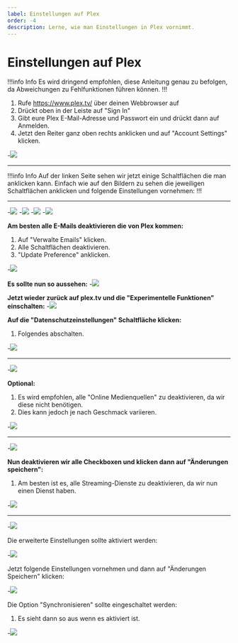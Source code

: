 ```yaml
---
label: Einstellungen auf Plex
order: -4
description: Lerne, wie man Einstellungen in Plex vornimmt.
---
```


# Einstellungen auf Plex

!!!info Info
Es wird dringend empfohlen, diese Anleitung genau zu befolgen, da Abweichungen zu Fehlfunktionen führen können.
!!!

1. Rufe https://www.plex.tv/ über deinen Webbrowser auf
2. Drückt oben in der Leiste auf "Sign In"
3. Gibt eure Plex E-Mail-Adresse und Passwort ein und drückt dann auf Anmelden.
4. Jetzt den Reiter ganz oben rechts anklicken und auf "Account Settings" klicken.

-![](https://github.com/U3knOwn/sb-wiki/assets/148533561/b3e765ed-7879-427d-85af-9bf97d5a2aaa)

---

!!!info Info
Auf der linken Seite sehen wir jetzt einige Schaltflächen die man anklicken kann.
Einfach wie auf den Bildern zu sehen die jeweiligen Schaltflächen anklicken und folgende Einstellungen vornehmen:
!!!

---

-![](https://github.com/U3knOwn/sb-wiki/assets/148533561/d3d05d5c-2760-461f-90a6-a56f45fe7391)
-![](https://github.com/U3knOwn/sb-wiki/assets/148533561/b388b0d7-f1f4-4f16-a3bb-fdc3fcc7c669)
-![](https://github.com/U3knOwn/sb-wiki/assets/148533561/26f94fe0-cb35-479b-b0dc-6b35310506db)
-![](https://github.com/U3knOwn/sb-wiki/assets/148533561/5dce530b-54a0-4795-92a6-bcd7fe7ad197)

**Am besten alle E-Mails deaktivieren die von Plex kommen:**
1. Auf "Verwalte Emails" klicken.
2. Alle Schaltflächen deaktivieren.
3. "Update Preference" anklicken.

-![](https://github.com/U3knOwn/sb-wiki/assets/148533561/87a216c8-4208-4bf3-abe3-e003d7844d54)

**Es sollte nun so aussehen:**
-![](https://github.com/U3knOwn/sb-wiki/assets/148533561/01299e7e-8202-4bb8-a3d8-3c718cafb313)

**Jetzt wieder zurück auf plex.tv und die "Experimentelle Funktionen" einschalten:**
-![](https://github.com/U3knOwn/sb-wiki/assets/148533561/b9c0edaf-451c-4e67-87a2-720d00a05492)

**Auf die "Datenschutzeinstellungen" Schaltfläche klicken:**
1. Folgendes abschalten.

-![](https://github.com/U3knOwn/sb-wiki/assets/148533561/74cb1e14-0e30-45a5-bb25-a107e60a5046)

---

-![](https://github.com/U3knOwn/sb-wiki/assets/148533561/c82406c4-b9b9-4f6c-b8e8-ff40cc2d361f)

**Optional:**
1. Es wird empfohlen, alle "Online Medienquellen" zu deaktivieren, da wir diese nicht benötigen.
2. Dies kann jedoch je nach Geschmack variieren.

-![](https://github.com/U3knOwn/sb-wiki/assets/148533561/792a1f4b-af4b-4c44-bdc5-22a355d9d427)

---

-![](https://github.com/U3knOwn/sb-wiki/assets/148533561/5fc14e34-3c21-4aa1-9756-a5e2e7a2fc57)

**Nun deaktivieren wir alle Checkboxen und klicken dann auf "Änderungen speichern":**
1. Am besten ist es, alle Streaming-Dienste zu deaktivieren, da wir nun einen Dienst haben.

-![](https://github.com/U3knOwn/sb-wiki/assets/148533561/3b170793-b9ba-4a70-991b-c3947e5e4f85)

---

-![](https://github.com/U3knOwn/sb-wiki/assets/148533561/9435e00b-2ba9-4814-94cb-bff74ebec60b)

Die erweiterte Einstellungen sollte aktiviert werden:

-![](https://github.com/U3knOwn/sb-wiki/assets/148533561/2c7d2442-6fa6-4e63-8e46-652375535b42)

Jetzt folgende Einstellungen vornehmen und dann auf "Änderungen Speichern" klicken:

-![](https://github.com/U3knOwn/sb-wiki/assets/148533561/6fac64cf-0bd3-4e4a-ad7e-52aca8aabbb5)

Die Option "Synchronisieren" sollte eingeschaltet werden:
1. Es sieht dann so aus wenn es aktiviert ist.

-![](https://github.com/U3knOwn/sb-wiki/assets/148533561/fec4e685-8530-43c9-a221-87fcdc0adefc)




